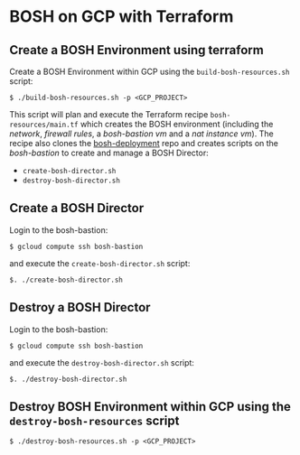 # BOSH on GCP with Terraform

## Create a BOSH Environment using terraform
Create a BOSH Environment within GCP using the `build-bosh-resources.sh` script:
```
$ ./build-bosh-resources.sh -p <GCP_PROJECT>
```

This script will plan and execute the Terraform recipe `bosh-resources/main.tf` which creates the BOSH environment
(including the *network*, *firewall rules*, a *bosh-bastion vm* and a *nat instance vm*). The recipe also clones the
[bosh-deployment](https://github.com/cloudfoundry/bosh-deployment) repo and creates scripts
on the *bosh-bastion* to create and manage a BOSH Director:
* `create-bosh-director.sh`
* `destroy-bosh-director.sh`

## Create a BOSH Director
Login to the bosh-bastion:
```
$ gcloud compute ssh bosh-bastion
```
and execute the `create-bosh-director.sh` script:
```
$. ./create-bosh-director.sh
```

## Destroy a BOSH Director
Login to the bosh-bastion:
```
$ gcloud compute ssh bosh-bastion
```
and execute the `destroy-bosh-director.sh` script:
```
$. ./destroy-bosh-director.sh
```

## Destroy BOSH Environment within GCP using the `destroy-bosh-resources` script
```
$ ./destroy-bosh-resources.sh -p <GCP_PROJECT>
```
